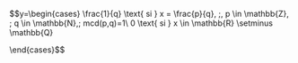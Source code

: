 
$$y=\begin{cases}
\frac{1}{q} \text{ si } x = \frac{p}{q}, \;, p \in \mathbb{Z}, \; q \in  \mathbb{N},\; mcd(p,q)=1\\
0 \text{ si } x \in \mathbb{R} \setminus \mathbb{Q}

\end{cases}$$